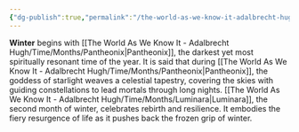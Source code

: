 ```yaml
---
{"dg-publish":true,"permalink":"/the-world-as-we-know-it-adalbrecht-hugh/time/seasons/winter/"}
---
```


**Winter** begins with [[The World As We Know It - Adalbrecht Hugh/Time/Months/Pantheonix\|Pantheonix]], the darkest yet most spiritually resonant time of the year. It is said that during [[The World As We Know It - Adalbrecht Hugh/Time/Months/Pantheonix\|Pantheonix]], the goddess of starlight weaves a celestial tapestry, covering the skies with guiding constellations to lead mortals through long nights. [[The World As We Know It - Adalbrecht Hugh/Time/Months/Luminara\|Luminara]], the second month of winter, celebrates rebirth and resilience. It embodies the fiery resurgence of life as it pushes back the frozen grip of winter.